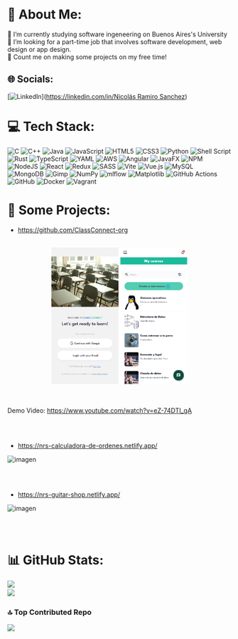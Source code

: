 # 💫 About Me:
🔭 I’m currently studying software ingeneering on Buenos Aires's University<br>🤝 I’m looking for a part-time job that involves software development, web design or app design.<br>💬 Count me on making some projects on my free time!


## 🌐 Socials:
[![LinkedIn](https://img.shields.io/badge/LinkedIn-%230077B5.svg?logo=linkedin&logoColor=white)]([https://linkedin.com/in/Nicolás Ramiro Sanchez](https://www.linkedin.com/in/nicolasrsanchez/)) 

# 💻 Tech Stack:
![C](https://img.shields.io/badge/c-%2300599C.svg?style=for-the-badge&logo=c&logoColor=white) ![C++](https://img.shields.io/badge/c++-%2300599C.svg?style=for-the-badge&logo=c%2B%2B&logoColor=white) ![Java](https://img.shields.io/badge/java-%23ED8B00.svg?style=for-the-badge&logo=openjdk&logoColor=white) ![JavaScript](https://img.shields.io/badge/javascript-%23323330.svg?style=for-the-badge&logo=javascript&logoColor=%23F7DF1E) ![HTML5](https://img.shields.io/badge/html5-%23E34F26.svg?style=for-the-badge&logo=html5&logoColor=white) ![CSS3](https://img.shields.io/badge/css3-%231572B6.svg?style=for-the-badge&logo=css3&logoColor=white) ![Python](https://img.shields.io/badge/python-3670A0?style=for-the-badge&logo=python&logoColor=ffdd54) ![Shell Script](https://img.shields.io/badge/shell_script-%23121011.svg?style=for-the-badge&logo=gnu-bash&logoColor=white) ![Rust](https://img.shields.io/badge/rust-%23000000.svg?style=for-the-badge&logo=rust&logoColor=white) ![TypeScript](https://img.shields.io/badge/typescript-%23007ACC.svg?style=for-the-badge&logo=typescript&logoColor=white) ![YAML](https://img.shields.io/badge/yaml-%23ffffff.svg?style=for-the-badge&logo=yaml&logoColor=151515) ![AWS](https://img.shields.io/badge/AWS-%23FF9900.svg?style=for-the-badge&logo=amazon-aws&logoColor=white) ![Angular](https://img.shields.io/badge/angular-%23DD0031.svg?style=for-the-badge&logo=angular&logoColor=white) ![JavaFX](https://img.shields.io/badge/javafx-%23FF0000.svg?style=for-the-badge&logo=javafx&logoColor=white) ![NPM](https://img.shields.io/badge/NPM-%23CB3837.svg?style=for-the-badge&logo=npm&logoColor=white) ![NodeJS](https://img.shields.io/badge/node.js-6DA55F?style=for-the-badge&logo=node.js&logoColor=white) ![React](https://img.shields.io/badge/react-%2320232a.svg?style=for-the-badge&logo=react&logoColor=%2361DAFB) ![Redux](https://img.shields.io/badge/redux-%23593d88.svg?style=for-the-badge&logo=redux&logoColor=white) ![SASS](https://img.shields.io/badge/SASS-hotpink.svg?style=for-the-badge&logo=SASS&logoColor=white) ![Vite](https://img.shields.io/badge/vite-%23646CFF.svg?style=for-the-badge&logo=vite&logoColor=white) ![Vue.js](https://img.shields.io/badge/vue.js-%2335495e.svg?style=for-the-badge&logo=vuedotjs&logoColor=%234FC08D) ![MySQL](https://img.shields.io/badge/mysql-4479A1.svg?style=for-the-badge&logo=mysql&logoColor=white) ![MongoDB](https://img.shields.io/badge/MongoDB-%234ea94b.svg?style=for-the-badge&logo=mongodb&logoColor=white) ![Gimp](https://img.shields.io/badge/Gimp-657D8B?style=for-the-badge&logo=gimp&logoColor=FFFFFF) ![NumPy](https://img.shields.io/badge/numpy-%23013243.svg?style=for-the-badge&logo=numpy&logoColor=white) ![mlflow](https://img.shields.io/badge/mlflow-%23d9ead3.svg?style=for-the-badge&logo=numpy&logoColor=blue) ![Matplotlib](https://img.shields.io/badge/Matplotlib-%23ffffff.svg?style=for-the-badge&logo=Matplotlib&logoColor=black) ![GitHub Actions](https://img.shields.io/badge/github%20actions-%232671E5.svg?style=for-the-badge&logo=githubactions&logoColor=white) ![GitHub](https://img.shields.io/badge/github-%23121011.svg?style=for-the-badge&logo=github&logoColor=white) ![Docker](https://img.shields.io/badge/docker-%230db7ed.svg?style=for-the-badge&logo=docker&logoColor=white) ![Vagrant](https://img.shields.io/badge/vagrant-%231563FF.svg?style=for-the-badge&logo=vagrant&logoColor=white)

# 💼​ Some Projects:
* https://github.com/ClassConnect-org

<br>  
<div align="center">
  <img src="https://github.com/ClassConnect-org/.github/blob/main/profile/img/mobile/login.jpeg" alt="Interfaz de login" width="30%"/>
  <img src="https://github.com/ClassConnect-org/.github/blob/main/profile/img/mobile/home.jpeg" alt="Home" width="30%"/>
</div>
<br> 
<br> 

Demo Video:
https://www.youtube.com/watch?v=eZ-74DTI_gA

<br> 
<br> 

* https://nrs-calculadora-de-ordenes.netlify.app/

![imagen](https://github.com/user-attachments/assets/81321f52-80b0-4ccd-9ac8-5182a0689d70)

<br> 
<br> 

* https://nrs-guitar-shop.netlify.app/

![imagen](https://github.com/user-attachments/assets/18c29969-7dc8-4c95-b0aa-242688d26187)

<br> 
<br> 


# 📊 GitHub Stats:
![](https://github-readme-stats.vercel.app/api?username=nrsanchezfiuba&theme=synthwave&hide_border=false&include_all_commits=false&count_private=false)<br/>
![](https://github-readme-streak-stats.herokuapp.com/?user=nrsanchezfiuba&theme=synthwave&hide_border=false)<br/>

### 🔝 Top Contributed Repo
![](https://github-contributor-stats.vercel.app/api?username=nrsanchezfiuba&limit=5&theme=dark&combine_all_yearly_contributions=true)
